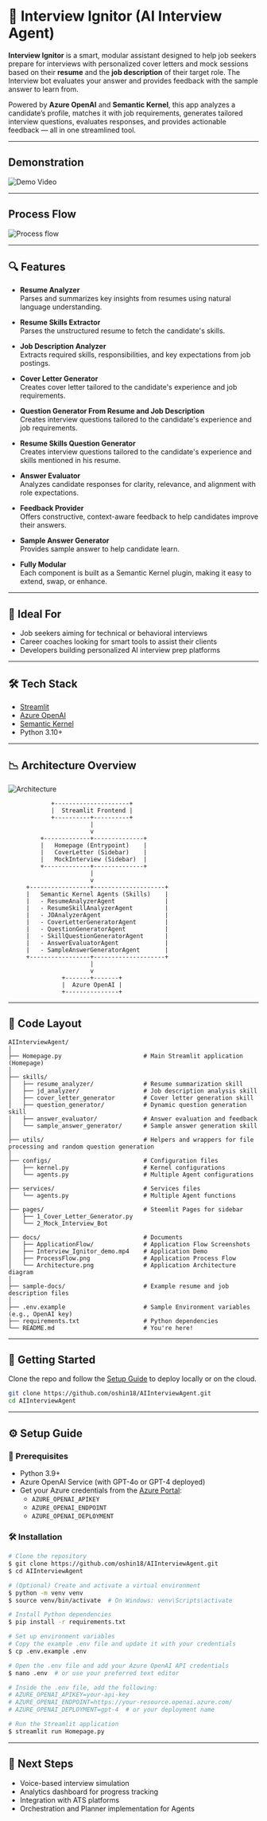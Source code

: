 # 🧠 Interview Ignitor (AI Interview Agent)

**Interview Ignitor** is a smart, modular assistant designed to help job seekers prepare for interviews with personalized cover letters and mock sessions based on their **resume** and the **job description** of their target role. The Interview bot evaluates your answer and provides feedback with the sample answer to learn from.

Powered by **Azure OpenAI** and **Semantic Kernel**, this app analyzes a candidate’s profile, matches it with job requirements, generates tailored interview questions, evaluates responses, and provides actionable feedback — all in one streamlined tool.

---

## Demonstration 
![Demo Video](https://youtu.be/ZcjfaqMfdz0)

---

## Process Flow
![Process flow](docs/ProcessFlow.png)

---

## 🔍 Features

- **Resume Analyzer**  
  Parses and summarizes key insights from resumes using natural language understanding.

- **Resume Skills Extractor**  
  Parses the unstructured resume to fetch the candidate's skills.

- **Job Description Analyzer**  
  Extracts required skills, responsibilities, and key expectations from job postings.

- **Cover Letter Generator**  
  Creates cover letter tailored to the candidate's experience and job requirements.

- **Question Generator From Resume and Job Description**  
  Creates interview questions tailored to the candidate's experience and job requirements.

- **Resume Skills Question Generator**  
  Creates interview questions tailored to the candidate's experience and skills mentioned in his resume.

- **Answer Evaluator**  
  Analyzes candidate responses for clarity, relevance, and alignment with role expectations.

- **Feedback Provider**  
  Offers constructive, context-aware feedback to help candidates improve their answers.

- **Sample Answer Generator**  
  Provides sample answer to help candidate learn.

- **Fully Modular**  
  Each component is built as a Semantic Kernel plugin, making it easy to extend, swap, or enhance.

---

## 💼 Ideal For

- Job seekers aiming for technical or behavioral interviews  
- Career coaches looking for smart tools to assist their clients  
- Developers building personalized AI interview prep platforms

---

## 🛠️ Tech Stack

- [Streamlit](https://streamlit.io/)  
- [Azure OpenAI](https://azure.microsoft.com/en-us/products/cognitive-services/openai-service/)  
- [Semantic Kernel](https://github.com/microsoft/semantic-kernel)  
- Python 3.10+

---

## 📉 Architecture Overview

![Architecture](docs/Architecture.png)

```plaintext
            +---------------------+
            |  Streamlit Frontend |
            +----------+----------+
                       |
                       v
         +-------------+--------------+
         |   Homepage (Entrypoint)    |
         |   CoverLetter (Sidebar)    |
         |   MockInterview (Sidebar)  |
         +-------------+--------------+
                       |
                       v
     +-----------------+--------------------+
     |   Semantic Kernel Agents (Skills)    |
     |   - ResumeAnalyzerAgent              |
     |   - ResumeSkillAnalyzerAgent         |
     |   - JDAnalyzerAgent                  |
     |   - CoverLetterGeneratorAgent        |
     |   - QuestionGeneratorAgent           |
     |   - SkillQuestionGeneratorAgent      |
     |   - AnswerEvaluatorAgent             |
     |   - SampleAnswerGeneratorAgent       |
     +-----------------+--------------------+
                       |
                       v
               +-------+-------+
               |  Azure OpenAI |
               +---------------+
```

---

## 📂 Code Layout

```plaintext
AIInterviewAgent/
│
├── Homepage.py                       # Main Streamlit application (Homepage)
│
├── skills/
│   ├── resume_analyzer/              # Resume summarization skill
│   ├── jd_analyzer/                  # Job description analysis skill
│   ├── cover_letter_generator        # Cover letter generation skill
│   ├── question_generator/           # Dynamic question generation skill
│   ├── answer_evaluator/             # Answer evaluation and feedback
│   └── sample_answer_generator/      # Sample answer generation skill
│
├── utils/                            # Helpers and wrappers for file processing and random question generation
│
├── configs/                          # Configuration files
│   ├── kernel.py                     # Kernel configurations
│   └── agents.py                     # Multiple Agent configurations
│
├── services/                         # Services files
│   └── agents.py                     # Multiple Agent functions 
│   
├── pages/                            # Steemlit Pages for sidebar
│   ├── 1_Cover_Letter_Generator.py                    
│   └── 2_Mock_Interview_Bot
│ 
├── docs/                             # Documents 
│   ├── ApplicationFlow/              # Application Flow Screenshots 
│   ├── Interview_Ignitor_demo.mp4    # Application Demo 
│   ├── ProcessFlow.png               # Application Process Flow
│   └── Architecture.png              # Application Architecture diagram
│ 
├── sample-docs/                      # Example resume and job description files
│
├── .env.example                      # Sample Environment variables (e.g., OpenAI key)
├── requirements.txt                  # Python dependencies
└── README.md                         # You're here!
```

---

## 🚀 Getting Started

Clone the repo and follow the [Setup Guide](#%EF%B8%8F-setup-guide) to deploy locally or on the cloud.

```bash
git clone https://github.com/oshin18/AIInterviewAgent.git
cd AIInterviewAgent
```

---

## ⚙️ Setup Guide

### 🔧 Prerequisites

- Python 3.9+
- Azure OpenAI Service (with GPT-4o or GPT-4 deployed)
- Get your Azure credentials from the [Azure Portal](https://portal.azure.com/):
  - `AZURE_OPENAI_APIKEY`
  - `AZURE_OPENAI_ENDPOINT`
  - `AZURE_OPENAI_DEPLOYMENT`

### 🛠️ Installation

```bash
# Clone the repository
$ git clone https://github.com/oshin18/AIInterviewAgent.git
$ cd AIInterviewAgent

# (Optional) Create and activate a virtual environment
$ python -m venv venv
$ source venv/bin/activate  # On Windows: venv\Scripts\activate

# Install Python dependencies
$ pip install -r requirements.txt

# Set up environment variables
# Copy the example .env file and update it with your credentials
$ cp .env.example .env

# Open the .env file and add your Azure OpenAI API credentials
$ nano .env  # or use your preferred text editor

# Inside the .env file, add the following:
# AZURE_OPENAI_APIKEY=your-api-key
# AZURE_OPENAI_ENDPOINT=https://your-resource.openai.azure.com/
# AZURE_OPENAI_DEPLOYMENT=gpt-4  # or your deployment name

# Run the Streamlit application
$ streamlit run Homepage.py
```

---

## 📀 Next Steps

- Voice-based interview simulation  
- Analytics dashboard for progress tracking  
- Integration with ATS platforms
- Orchestration and Planner implementation for Agents
```
